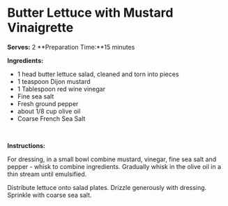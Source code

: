 Butter Lettuce with Mustard Vinaigrette
=======================================

**Serves:** 2 **Preparation Time:**15 minutes

**Ingredients:**

-   1 head butter lettuce salad, cleaned and torn into pieces
-   1 teaspoon Dijon mustard
-   1 Tablespoon red wine vinegar
-   Fine sea salt
-   Fresh ground pepper
-   about 1/8 cup olive oil
-   Coarse French Sea Salt

 

**Instructions:**

For dressing, in a small bowl combine mustard, vinegar, fine sea salt and pepper - whisk to combine ingredients. Gradually whisk in the olive oil in a thin stream until emulsified.

Distribute lettuce onto salad plates. Drizzle generously with dressing. Sprinkle with coarse sea salt.
